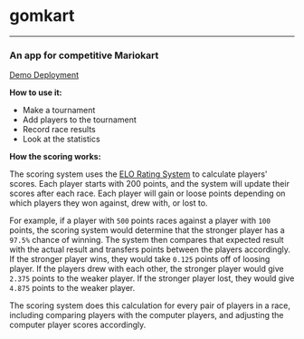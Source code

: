 # gomkart

-----------

### An app for competitive Mariokart

[ Demo Deployment ](https://gomkart.herokuapp.com)

**How to use it:**
* Make a tournament
* Add players to the tournament
* Record race results
* Look at the statistics

**How the scoring works:**

The scoring system uses the [ELO Rating System](https://en.wikipedia.org/wiki/Elo_rating_system) to calculate players' scores. Each player starts with 200 points, and the system will update their scores after each race. Each player will gain or loose points depending on which players they won against, drew with, or lost to.

For example, if a player with `500` points races against a player with `100` points, the scoring system would determine that the stronger player has a `97.5%` chance of winning. The system then compares that expected result with the actual result and transfers points between the players accordingly.  
If the stronger player wins, they would take `0.125` points off of loosing player. If the players drew with each other, the stronger player would give `2.375` points to the weaker player. If the stronger player lost, they would give `4.875` points to the weaker player.

The scoring system does this calculation for every pair of players in a race, including comparing players with the computer players, and adjusting the computer player scores accordingly.
